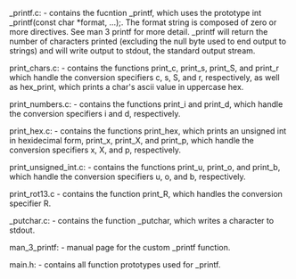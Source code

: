 _printf.c: - contains the fucntion _printf, which uses the prototype int _printf(const char *format, ...);. The format string is composed of zero or more directives. See man 3 printf for more detail. _printf will return the number of characters printed (excluding the null byte used to end output to strings) and will write output to stdout, the standard output stream.

print_chars.c: - contains the functions print_c, print_s, print_S, and print_r which handle the conversion specifiers c, s, S, and r, respectively, as well as hex_print, which prints a char's ascii value in uppercase hex.

print_numbers.c: - contains the functions print_i and print_d, which handle the conversion specifiers i and d, respectively.

print_hex.c: - contains the functions print_hex, which prints an unsigned int in hexidecimal form, print_x, print_X, and print_p, which handle the conversion specifiers x, X, and p, respectively.

print_unsigned_int.c: - contains the functions print_u, print_o, and print_b, which handle the conversion specifiers u, o, and b, respectively.

print_rot13.c - contains the function print_R, which handles the conversion specifier R.

_putchar.c: - contains the function _putchar, which writes a character to stdout.

man_3_printf: - manual page for the custom _printf function.

main.h: - contains all function prototypes used for _printf.
